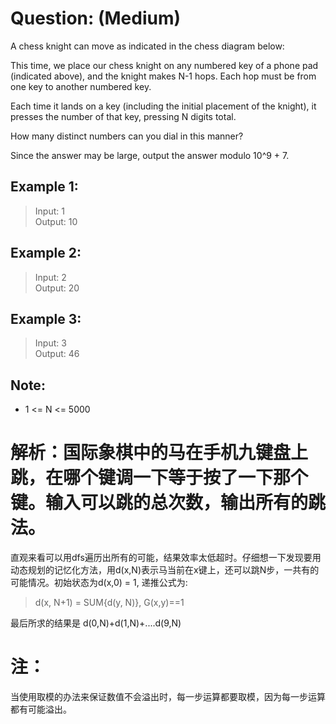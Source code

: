 # Question: (Medium)

A chess knight can move as indicated in the chess diagram below:
 

This time, we place our chess knight on any numbered key of a phone pad (indicated above), and the knight makes N-1 hops.  Each hop must be from one key to another numbered key.

Each time it lands on a key (including the initial placement of the knight), it presses the number of that key, pressing N digits total.

How many distinct numbers can you dial in this manner?

Since the answer may be large, output the answer modulo 10^9 + 7.

## Example 1:

>Input: 1 <br>
>Output: 10 <br>

## Example 2:

>Input: 2 <br>
>Output: 20 <br>

## Example 3:

>Input: 3 <br>
>Output: 46 <br>
 

## Note:

* 1 <= N <= 5000

# 解析：国际象棋中的马在手机九键盘上跳，在哪个键调一下等于按了一下那个键。输入可以跳的总次数，输出所有的跳法。

直观来看可以用dfs遍历出所有的可能，结果效率太低超时。仔细想一下发现要用动态规划的记忆化方法，用d(x,N)表示马当前在x键上，还可以跳N步，一共有的可能情况。初始状态为d(x,0) = 1, 递推公式为:

> d(x, N+1) = SUM{d(y, N)}, G(x,y)==1

最后所求的结果是 d(0,N)+d(1,N)+....d(9,N)

# 注：

当使用取模的办法来保证数值不会溢出时，每一步运算都要取模，因为每一步运算都有可能溢出。